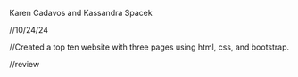 Karen Cadavos and Kassandra Spacek

//10/24/24

//Created a top ten website with three pages using html, css, and bootstrap.

//review
